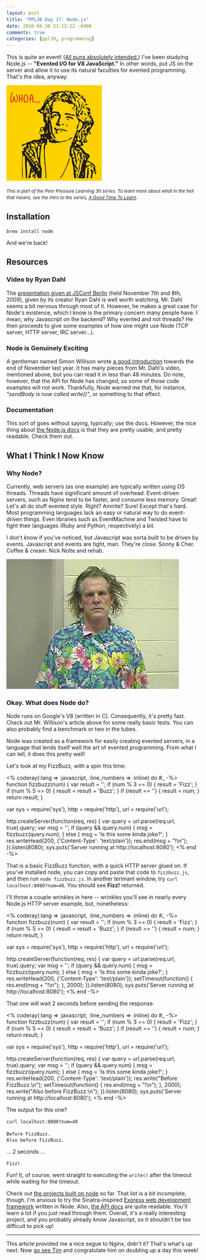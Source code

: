 ```yaml
---
layout: post
title: "PPL30 Day 17: Node.js"
date: 2010-06-30 23:12:12 -0400
comments: true
categories: [ppl30, programming]
---
```

This is quite an event! ([All puns absolutely intended.](http://thatspunny.blogspot.com/)) I've been studying Node.js -- **"Evented I/O for V8 JavaScript."** In other words, put JS on the server and allow it to use its natural faculties for evented programming. That's the idea, anyway. 

![joe whoa](/images/joey-whoa.gif "Whoa! An abstraction of evented programming in a language in which I already know how to do evented programming?! WHOA!")

<em><small>This is part of the Peer Pressure Learning 30 series. To learn more about what in the hell that means, see the intro to the series, [A Good Time To Learn](http://mileszs.com/blog/2010/06/13/a-good-time-to-learn.html).</small></em>

## Installation ##

    brew install node

And we're back!

## Resources ##

### Video by Ryan Dahl ###

The [presentation given at JSConf Berlin](http://jsconf.eu/2009/video_nodejs_by_ryan_dahl.html) (held November 7th and 8th, 2009), given by its creator Ryan Dahl is well worth watching. Mr. Dahl seems a bit nervous through most of it. However, he makes a great case for Node's existence, which I know is the primary concern many people have. I mean, why Javascript on the backend? Why evented and not threads? He then proceeds to give some examples of how one might use Node (TCP server, HTTP server, IRC server...).

### Node is Genuinely Exciting ###

A gentleman named Simon Willison wrote [a good introduction](http://simonwillison.net/2009/Nov/23/node/) towards the end of November last year. It has many pieces from Mr. Dahl's video, mentioned above, but you can read it in less than 48 minutes. Do note, however, that the API for Node has changed, so some of those code examples will not work. Thankfully, Node warned me that, for instance, _"sendBody is now called write()"_, or something to that effect.

### Documentation ###

This sort of goes without saying, typically; use the docs. However, the nice thing about [the Node.js docs](http://nodejs.org/api.html) is that they are pretty usable, and pretty readable. Check them out.

## What I Think I Now Know ##

### Why Node? ###

Currently, web servers (as one example) are typically written using OS threads. Threads have significant amount of overhead. Event-driven servers, such as Nginx tend to be faster, and consume less memory. Great! Let's all do stuff evented style. Right? Amirite? Sure! Except that's hard. Most programming languages lack an easy or natural way to do event-driven things. Even libraries such as EventMachine and Twisted have to fight their languages (Ruby and Python, respectively) a bit. 

I don't know if you've noticed, but Javascript was sorta built to be driven by events. Javascript and events are tight, man. They're close. Sonny &amp; Cher. Coffee &amp; cream. Nick Nolte and rehab.

![Nick Nolte mug](/images/nolte-mug.jpg "Java-what? I was already at an event. Where am I? Can I have a beer and a hooker?")

### Okay. What does Node do? ###

Node runs on Google's V8 (written in C). Consequently, it's pretty fast. Check out Mr. Willison's article above for some really basic tests. You can also probably find a benchmark or two in the tubes.

Node was created as a framework for easily creating evented servers, in a language that lends itself well the art of evented programming. From what I can tell, it does this pretty well!

Let's look at my FizzBuzz, with a spin this time:

<% coderay(:lang => :javascript, :line_numbers => :inline) do #_ -%>
function fizzbuzz(num) {
  var result = '';
  if (num % 3 == 0) { result = 'Fizz'; }
  if (num % 5 == 0) { result = result + 'Buzz'; }
  if (result == '') { result = num; }
  return result;
}

var sys = require('sys'),
  http = require('http'),
  url = require('url');

http.createServer(function(req, res) {
  var query = url.parse(req.url, true).query;
  var msg = '';
  if (query && query.num) {
    msg = fizzbuzz(query.num);
  } else {
    msg = 'Is this some kinda joke?';
  }
  res.writeHead(200, {'Content-Type': 'text/plain'});
  res.end(msg + "!\n");
}).listen(8080);
sys.puts('Server running at http://localhost:8080');
<% end -%>

That is a basic FizzBuzz function, with a quick HTTP server glued on. If you've installed node, you can copy and paste that code to `fizzbuzz.js`, and then run `node fizzbuzz.js`. In another terimanl window, try `curl localhost:8080?num=48`. You should see **Fizz!** returned.

I'll throw a couple wrinkles in here -- wrinkles you'll see in nearly every Node.js HTTP server example, but, nonetheless:

<% coderay(:lang => :javascript, :line_numbers => :inline) do #_ -%>
function fizzbuzz(num) {
  var result = '';
  if (num % 3 == 0) { result = 'Fizz'; }
  if (num % 5 == 0) { result = result + 'Buzz'; }
  if (result == '') { result = num; }
  return result;
}

var sys = require('sys'),
  http = require('http'),
  url = require('url');

http.createServer(function(req, res) {
  var query = url.parse(req.url, true).query;
  var msg = '';
  if (query && query.num) {
    msg = fizzbuzz(query.num);
  } else {
    msg = 'Is this some kinda joke?';
  }
  res.writeHead(200, {'Content-Type': 'text/plain'});
  setTimeout(function() {
    res.end(msg + "!\n");
  }, 2000);
}).listen(8080);
sys.puts('Server running at http://localhost:8080');
<% end -%>

That one will wait 2 seconds before sending the response.



<% coderay(:lang => :javascript, :line_numbers => :inline) do #_ -%>
function fizzbuzz(num) {
  var result = '';
  if (num % 3 == 0) { result = 'Fizz'; }
  if (num % 5 == 0) { result = result + 'Buzz'; }
  if (result == '') { result = num; }
  return result;
}

var sys = require('sys'),
  http = require('http'),
  url = require('url');

http.createServer(function(req, res) {
  var query = url.parse(req.url, true).query;
  var msg = '';
  if (query && query.num) {
    msg = fizzbuzz(query.num);
  } else {
    msg = 'Is this some kinda joke?';
  }
  res.writeHead(200, {'Content-Type': 'text/plain'});
  res.write("Before FizzBuzz.\n");
  setTimeout(function() {
    res.end(msg + "!\n");
  }, 2000);
  res.write("Also before FizzBuzz.\n");
}).listen(8080);
sys.puts('Server running at http://localhost:8080');
<% end -%>

The output for this one?

    curl localhost:8080?num=48

    Before FizzBuzz.
    Also before FizzBuzz.

... 2 seconds ...

    Fizz!

Fun! It, of course, went straight to executing the `write()` after the timeout while waiting for the timeout.

Check out [the projects built on node](http://wiki.github.com/ry/node/) so far. That list is a bit incomplete, though. I'm anxious to try the Sinatra-inspired [Express web development framework](http://github.com/visionmedia/express) written in Node. Also, [the API docs](http://nodejs.org/api.html) are quite readable. You'll learn a lot if you just read through them. Overall, it's a really interesting project, and you probably already know Javascript, so it shouldn't be too difficult to pick up!

* * *

This article provided me a nice segue to Nginx, didn't it? That's what's up next. Now [go see Tim](http://timharvey.net/) and congratulate him on doubling up a day this week!
